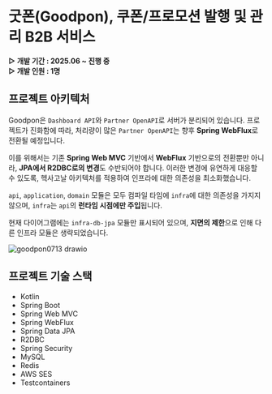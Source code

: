 # 굿폰(Goodpon), 쿠폰/프로모션 발행 및 관리 B2B 서비스

**▷ 개발 기간 : 2025.06 ~ 진행 중** </br>
**▷ 개발 인원 : 1명**

## 프로젝트 아키텍처

Goodpon은 `Dashboard API`와 `Partner OpenAPI`로 서버가 분리되어 있습니다.
프로젝트가 진화함에 따라, 처리량이 많은 `Partner OpenAPI`는 향후 **Spring WebFlux**로 전환될 예정입니다.

이를 위해서는 기존 **Spring Web MVC** 기반에서 **WebFlux** 기반으로의 전환뿐만 아니라, **JPA에서 R2DBC로의 변경**도 수반되어야 합니다. 이러한 변경에 유연하게 대응할 수 있도록, 헥사고날 아키텍처를 적용하여 인프라에 대한 의존성을 최소화했습니다.

`api`, `application`, `domain` 모듈은 모두 컴파일 타임에 `infra`에 대한 의존성을 가지지 않으며, `infra`는 `api`의 **런타임 시점에만 주입**됩니다.

현재 다이어그램에는 `infra-db-jpa` 모듈만 표시되어 있으며, **지면의 제한**으로 인해 다른 인프라 모듈은 생략되었습니다.

![goodpon0713 drawio](https://github.com/user-attachments/assets/b1ad3c21-0a33-4673-b6b4-f30903748fc0)

## 프로젝트 기술 스택

- Kotlin
- Spring Boot
- Spring Web MVC
- Spring WebFlux
- Spring Data JPA
- R2DBC
- Spring Security
- MySQL
- Redis
- AWS SES
- Testcontainers
